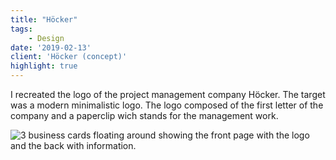 ```yaml
---
title: "Höcker"
tags: 
    - Design
date: '2019-02-13'
client: 'Höcker (concept)'
highlight: true
---
```


<script>
    import { Image } from '$lib/components/image';

    import Mockup from './mockup.jpg?enhanced';
</script>

I recreated the logo of the project management company Höcker. The target was a modern minimalistic logo. The logo composed of the first letter of the company and a paperclip wich stands for the management work.

<Image image={Mockup} alt="3 business cards floating around showing the front page with the logo and the back with information." />